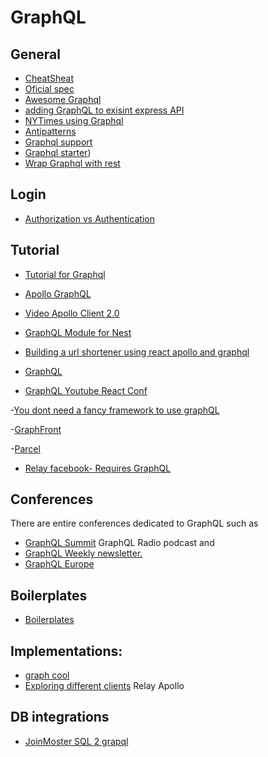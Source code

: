 # GraphQL

## General
- [CheatSheat](https://github.com/sogko/graphql-schema-language-cheat-sheet)
- [Oficial spec](http://facebook.github.io/graphql/October2016/)
- [Awesome Graphql](https://github.com/chentsulin/awesome-graphql)
- [adding GraphQL to exisint express API](https://encryption.io/blog/adding-graphql-into-existing-express-apis/)
- [NYTimes using Graphql](https://open.nytimes.com/react-relay-and-graphql-under-the-hood-of-the-times-website-redesign-22fb62ea9764)
- [Antipatterns](https://www.reddit.com/r/graphql/comments/7u75j1/is_it_antipattern_to_have_a_graphql_endpoint_for/)
- [Graphql support](https://www.reddit.com/r/graphql/comments/7so6aw/api_platform_22_graphql_support_reactjs_admin_and/)
- [Graphql starter](https://github.com/rwieruch/react-graphql-github-apollo))
- [Wrap Graphql with rest](https://blog.graph.cool/how-to-wrap-a-rest-api-with-graphql-8bf3fb17547d)

## Login
- [Authorization vs Authentication](https://dev-blog.apollodata.com/auth-in-graphql-part-2-c6441bcc4302)

## Tutorial
- [Tutorial for Graphql](https://www.reddit.com/r/graphql/comments/7pqkij/could_anybody_recommend_an_up_to_date_end_to_end/)

 - [Apollo GraphQL](https://dev-blog.apollodata.com/the-future-of-state-management-dd410864cae2)
 - [Video Apollo Client 2.0](https://www.reddit.com/r/graphql/comments/7n2773/this_a_great_new_video_on_what_apollo_client_20/)
 - [GraphQL Module for Nest](https://github.com/nestjs/graphql)
 - [Building a url shortener using react apollo and graphql](https://hackernoon.com/building-url-shortener-using-react-apollo-and-graphql-part-i-467aef8c64ce)
 - [GraphQL](https://reddit.com/r/reactjs/comments/7bv4ri/the_graphql_stack_how_everything_fits_together/)

- [GraphQL Youtube React Conf](https://www.youtube.com/watch?v=M4JqfZ-WaI0&index=17&list=PLb0IAmt7-GS3fZ46IGFirdqKTIxlws7e0)

-[You dont need a fancy framework to use graphQL]()

-[GraphFront]()

-[Parcel ](https://twitter.com/parceljs?t=1&cn=ZmxleGlibGVfcmVjcw%3D%3D&refsrc=email&iid=750108bc139847b2b872e267ca5b0def&uid=293590089&nid=244+272699405)
- [Relay facebook- Requires GraphQL](https://github.com/facebook/relay)


## Conferences
There are entire conferences dedicated to GraphQL such as 
- [GraphQL Summit](https://summit.graphql.com) 
GraphQL Radio podcast and 
- [GraphQL Weekly newsletter.](https://graphqlweekly.com)
- [GraphQL Europe](https://www.graphql-europe.org)

## Boilerplates
- [Boilerplates](https://github.com/graphql-boilerplates/)

## Implementations:
- [graph cool](http://www.graph.cool)
- [Exploring different clients](https://medium.com/@abhiaiyer/exploring-different-graphql-clients-d1bc69de305f)
Relay
Apollo

## DB integrations
- [JoinMoster SQL 2 grapql](https://github.com/stems/join-monster)